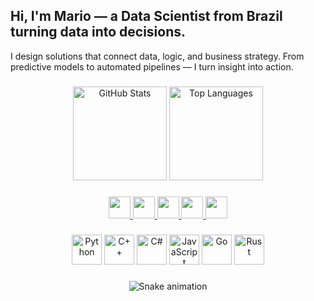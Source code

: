 <h2 align="left">Hi, I'm Mario — a Data Scientist from Brazil turning data into decisions.</h2>

<p align="left">
  I design solutions that connect data, logic, and business strategy. From predictive models to automated pipelines — I turn insight into action.
</p>

###

<div align="center">
  <img src="https://github-readme-stats.vercel.app/api?username=marielio901&show_icons=true&include_all_commits=true&count_private=true&theme=dracula&hide_border=false" height="150" alt="GitHub Stats" />
  <img src="https://github-readme-stats.vercel.app/api/top-langs?username=marielio901&layout=compact&langs_count=6&theme=dracula&hide_border=false" height="150" alt="Top Languages" />
</div>

###

<div align="center">
  <a href="https://www.youtube.com/@code.beaver" target="_blank">
    <img src="https://img.shields.io/static/v1?message=YouTube&logo=youtube&color=FF0000&logoColor=white&style=for-the-badge" height="35" />
  </a>
  <a href="mailto:marieliofernandes637@gmail.com" target="_blank">
    <img src="https://img.shields.io/static/v1?message=Gmail&logo=gmail&color=D14836&logoColor=white&style=for-the-badge" height="35" />
  </a>
  <a href="https://www.linkedin.com/in/mari%C3%A9lio-fernandes-187a6631b/" target="_blank">
    <img src="https://img.shields.io/static/v1?message=LinkedIn&logo=linkedin&color=0077B5&logoColor=white&style=for-the-badge" height="35" />
  </a>
  <a href="https://www.instagram.com/marielio95" target="_blank">
    <img src="https://img.shields.io/static/v1?message=Instagram&logo=instagram&color=E4405F&logoColor=white&style=for-the-badge" height="35" />
  </a>
  <a href="https://www.facebook.com/share/1Esr3TGBgm/" target="_blank">
    <img src="https://img.shields.io/static/v1?message=Facebook&logo=facebook&color=1877F2&logoColor=white&style=for-the-badge" height="35" />
  </a>
</div>

###

<div align="center">
  <img src="https://skillicons.dev/icons?i=py" height="48" alt="Python" />
  <img src="https://skillicons.dev/icons?i=cpp" height="48" alt="C++" />
  <img src="https://skillicons.dev/icons?i=cs" height="48" alt="C#" />
  <img src="https://skillicons.dev/icons?i=js" height="48" alt="JavaScript" />
  <img src="https://skillicons.dev/icons?i=go" height="48" alt="Go" />
  <img src="https://skillicons.dev/icons?i=rust" height="48" alt="Rust" />
</div>

###

<div align="center">
  <img src="https://raw.githubusercontent.com/marielio901/marielio901/output/snake.svg" alt="Snake animation" />
</div>

###

